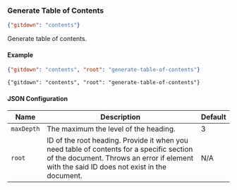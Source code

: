 ### Generate Table  of Contents

<!-- gitdown: off -->
```json
{"gitdown": "contents"}
```
<!-- gitdown: on -->

Generate table of contents.

#### Example

<!-- gitdown: off -->
```json
{"gitdown": "contents", "root": "generate-table-of-contents"}
```
<!-- gitdown: on -->

```markdown
{"gitdown": "contents", "root": "generate-table-of-contents"}
```

<!--
Table of contents is generated using [Contents](https://github.com/gajus/contents).

The underlying implementation will render markdown file into HTML and then use Contents to generate the table of contents.
-->

#### JSON Configuration

| Name | Description | Default |
| --- | --- | --- |
| `maxDepth` | The maximum the level of the heading. | 3 |
| `root` | ID of the root heading. Provide it when you need table of contents for a specific section of the document. Throws an error if element with the said ID does not exist in the document. | N/A |